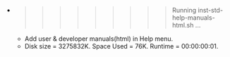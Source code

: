 * >>>>>>>>> Running inst-std-help-manuals-html.sh ...
  * Add user & developer manuals(html) in Help menu.
  * Disk size = 3275832K. Space Used = 76K. Runtime = 00:00:00:01.
